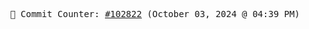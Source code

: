 <p align="center">
    <samp>
        📮 Commit Counter: <a href="https://github.com/Javascript-void0/Javascript-void0/commits/main">#102822</a> (October 03, 2024 @ 04:39 PM)
    </samp>
</p>